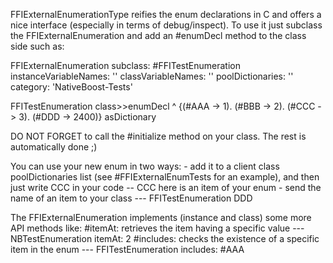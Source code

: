 FFIExternalEnumerationType reifies the enum declarations in C and offers a nice interface (especially in terms of debug/inspect).
To use it just subclass the FFIExternalEnumeration and add an #enumDecl method to the class side such as:

FFIExternalEnumeration subclass: #FFITestEnumeration
	instanceVariableNames: ''
	classVariableNames: ''
	poolDictionaries: ''
	category: 'NativeBoost-Tests'

FFITestEnumeration class>>enumDecl
	^ {(#AAA -> 1).
	(#BBB -> 2).
	(#CCC -> 3).
	(#DDD -> 2400)} asDictionary 

DO NOT FORGET to call the #initialize method on your class. The rest is automatically done ;)

You can use your new enum in two ways:
	- add it to a client class poolDictionaries list (see  #FFIExternalEnumTests for an example), 
		and then just write CCC in your code -- CCC here is an item of your enum
	- send the name of an item to your class --- FFITestEnumeration DDD

The FFIExternalEnumeration implements  (instance and class) some more API methods like:
	#itemAt: retrieves the item having a specific value  --- NBTestEnumeration itemAt: 2
	#includes: checks the existence of a specific item in the enum --- FFITestEnumeration includes: #AAA